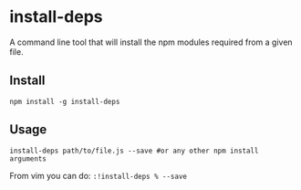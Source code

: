 # install-deps

A command line tool that will install the npm modules required from a given file.

## Install

`npm install -g install-deps`

## Usage

`install-deps path/to/file.js --save #or any other npm install arguments`

From vim you can do: `:!install-deps % --save`
